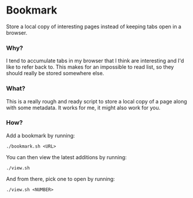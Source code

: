 # Bookmark

Store a local copy of interesting pages instead of keeping tabs open in a browser.

### Why?

I tend to accumulate tabs in my browser that I think are interesting and I'd like to refer back to.
This makes for an impossible to read list, so they should really be stored somewhere else.

### What?

This is a really rough and ready script to store a local copy of a page along with some metadata.
It works for me, it might also work for you.

### How?

Add a bookmark by running:

```
./bookmark.sh <URL>
```

You can then view the latest additions by running:

```
./view.sh
```

And from there, pick one to open by running:

```
./view.sh <NUMBER>
```

